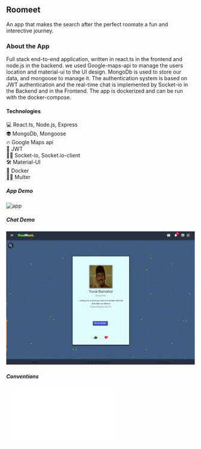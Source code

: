 ## Roomeet
An app that makes the search after the perfect roomate a fun and interective journey.

### About the App
Full stack end-to-end application, written in react.ts in the frontend and node.js in the backend.
we used Google-maps-api to manage the users location and material-ui to the UI design.
MongoDb is used to store our data, and mongoose to manage it.
The authentication system is based on JWT authentication and the real-time chat is implemented by Socket-io in the Backend and in the Frontend.
The app is dockerized and can be run with the docker-compose.
#### Technologies

💻 React.ts, Node.js, Express <br>
👽 MongoDb, Mongoose <br>
🔥 Google Maps api <br>
🚀 JWT <br>
👮‍♂️ Socket-io, Socket.io-client <br>
🛠 Material-UI <br>
🐳 Docker <br>
👮‍♂️ Multer <br>



##### App Demo
![app](./readme-files/main-demo.gif)

##### Chat Demo
![chat](./readme-files/chat-demo.gif)
##### Conventions
![conventions](./readme-files/CONVENTIONS.md)

